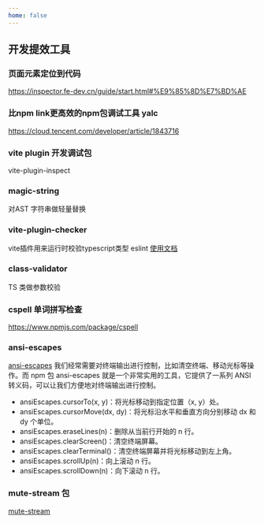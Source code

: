 ```yaml
---
home: false
---
```


## 开发提效工具

### 页面元素定位到代码

https://inspector.fe-dev.cn/guide/start.html#%E9%85%8D%E7%BD%AE

### 比npm link更高效的npm包调试工具 yalc
https://cloud.tencent.com/developer/article/1843716

### vite plugin 开发调试包
vite-plugin-inspect

### magic-string 
对AST 字符串做轻量替换

### vite-plugin-checker
vite插件用来运行时校验typescript类型 eslint
[使用文档](https://vite-plugin-checker.netlify.app/introduction/introduction.html)


### class-validator
TS 类做参数校验


### cspell 单词拼写检查
https://www.npmjs.com/package/cspell

### ansi-escapes 

[ansi-escapes](https://www.npmjs.com/search?q=ansi-escapes)
我们经常需要对终端输出进行控制，比如清空终端、移动光标等操作。而 npm 包 ansi-escapes 就是一个非常实用的工具，它提供了一系列 ANSI 转义码，可以让我们方便地对终端输出进行控制。

- ansiEscapes.cursorTo(x, y)：将光标移动到指定位置（x, y）处。
- ansiEscapes.cursorMove(dx, dy)：将光标沿水平和垂直方向分别移动 dx 和 dy 个单位。
- ansiEscapes.eraseLines(n)：删除从当前行开始的 n 行。
- ansiEscapes.clearScreen()：清空终端屏幕。
- ansiEscapes.clearTerminal()：清空终端屏幕并将光标移动到左上角。
- ansiEscapes.scrollUp(n)：向上滚动 n 行。
- ansiEscapes.scrollDown(n)：向下滚动 n 行。

### mute-stream 包
[mute-stream](https://www.npmjs.com/package/mute-stream)
